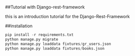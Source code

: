 ##Tutorial with Django-rest-framework

this is an introduction tutorial for the Django-Rest-Framework

##installation
```python
pip install -r requirements.txt
python manage.py migrate
python manage.py loaddata fixtures/gr_users.json 
python manage.py loaddata fixtures/books.json
